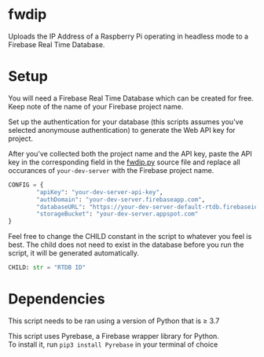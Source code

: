 # fwdip
Uploads the IP Address of a Raspberry Pi operating in headless mode to a Firebase Real Time Database.

# Setup
You will need a Firebase Real Time Database which can be created for free.
Keep note of the name of your Firebase project name.

Set up the authentication for your database (this scripts assumes you've selected anonymouse authentication)
to generate the Web API key for project.

After you've collected both the project name and the API key, paste the API key in the corresponding field in the
[fwdip.py](/fwdip.py) source file and replace all occurances of `your-dev-server` with the Firebase project name.

```python
CONFIG = {
        "apiKey": "your-dev-server-api-key",
        "authDomain": "your-dev-server.firebaseapp.com",
        "databaseURL": "https://your-dev-server-default-rtdb.firebaseio.com/",
        "storageBucket": "your-dev-server.appspot.com"
}
```

Feel free to change the CHILD constant in the script to whatever you feel is best.
The child does not need to exist in the database before you run the script, it will be generated automatically.
```python
CHILD: str = "RTDB ID"
```

# Dependencies
This script needs to be ran using a version of Python that is $\ge$ 3.7

This script uses Pyrebase, a Firebase wrapper library for Python.  
To install it, run `pip3 install Pyrebase` in your terminal of choice
